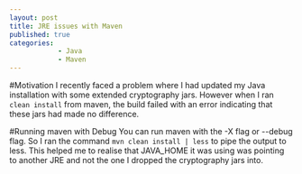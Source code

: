 ```yaml
---
layout: post
title: JRE issues with Maven
published: true
categories: 
            - Java
            - Maven
---
```



#Motivation
I recently faced a problem where I had updated my Java installation with some extended cryptography jars. However when I ran
`clean install` from maven, the build failed with an error indicating that these jars had made no difference.

#Running maven with Debug
You can run maven with the -X flag or --debug flag.
So I ran the command `mvn clean install | less` to pipe the output to less. This helped me to realise that JAVA_HOME it was using was 
pointing to another JRE and not the one I dropped the cryptography jars into.
